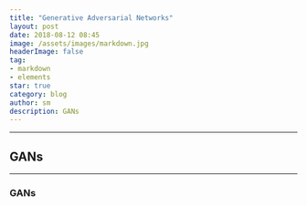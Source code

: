 ```yaml
---
title: "Generative Adversarial Networks"
layout: post
date: 2018-08-12 08:45
image: /assets/images/markdown.jpg
headerImage: false
tag:
- markdown
- elements
star: true
category: blog
author: sm
description: GANs
---
```



---

## GANs


---



### GANs
